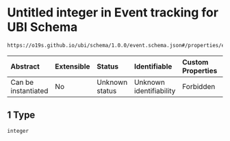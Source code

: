 # Untitled integer in Event tracking for UBI Schema

```txt
https://o19s.github.io/ubi/schema/1.0.0/event.schema.json#/properties/event_attributes/properties/object/properties/object_id/anyOf/1
```



| Abstract            | Extensible | Status         | Identifiable            | Custom Properties | Additional Properties | Access Restrictions | Defined In                                                                      |
| :------------------ | :--------- | :------------- | :---------------------- | :---------------- | :-------------------- | :------------------ | :------------------------------------------------------------------------------ |
| Can be instantiated | No         | Unknown status | Unknown identifiability | Forbidden         | Allowed               | none                | [event.schema.json\*](../../out/1.0.0/event.schema.json "open original schema") |

## 1 Type

`integer`
